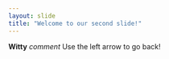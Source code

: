 ```yaml
---
layout: slide
title: "Welcome to our second slide!"
---
```

**Witty** *comment*
Use the left arrow to go back!
